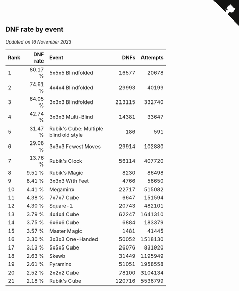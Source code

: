 ## DNF rate by event

*Updated on 16 November 2023*

| Rank | DNF rate | Event | DNFs | Attempts |
| :--- | ---: | :--- | ---: | ---: |
| 1 | 80.17 % | 5x5x5 Blindfolded | 16577 | 20678 |
| 2 | 74.61 % | 4x4x4 Blindfolded | 29993 | 40199 |
| 3 | 64.05 % | 3x3x3 Blindfolded | 213115 | 332740 |
| 4 | 42.74 % | 3x3x3 Multi-Blind | 14381 | 33647 |
| 5 | 31.47 % | Rubik's Cube: Multiple blind old style | 186 | 591 |
| 6 | 29.08 % | 3x3x3 Fewest Moves | 29914 | 102880 |
| 7 | 13.76 % | Rubik's Clock | 56114 | 407720 |
| 8 | 9.51 % | Rubik's Magic | 8230 | 86498 |
| 9 | 8.41 % | 3x3x3 With Feet | 4766 | 56650 |
| 10 | 4.41 % | Megaminx | 22717 | 515082 |
| 11 | 4.38 % | 7x7x7 Cube | 6647 | 151594 |
| 12 | 4.30 % | Square-1 | 20743 | 482101 |
| 13 | 3.79 % | 4x4x4 Cube | 62247 | 1641310 |
| 14 | 3.75 % | 6x6x6 Cube | 6884 | 183379 |
| 15 | 3.57 % | Master Magic | 1481 | 41445 |
| 16 | 3.30 % | 3x3x3 One-Handed | 50052 | 1518130 |
| 17 | 3.13 % | 5x5x5 Cube | 26076 | 831920 |
| 18 | 2.63 % | Skewb | 31449 | 1195949 |
| 19 | 2.61 % | Pyraminx | 51051 | 1958558 |
| 20 | 2.52 % | 2x2x2 Cube | 78100 | 3104134 |
| 21 | 2.18 % | Rubik's Cube | 120716 | 5536799 |


<a href="https://github.com/JustinTimeCuber/wca_statistics" class="github-corner" aria-label="View source on Github"><svg width="80" height="80" viewBox="0 0 250 250" style="fill:#151513; color:#fff; position: absolute; top: 0; border: 0; right: 0;" aria-hidden="true"><path d="M0,0 L115,115 L130,115 L142,142 L250,250 L250,0 Z"></path><path d="M128.3,109.0 C113.8,99.7 119.0,89.6 119.0,89.6 C122.0,82.7 120.5,78.6 120.5,78.6 C119.2,72.0 123.4,76.3 123.4,76.3 C127.3,80.9 125.5,87.3 125.5,87.3 C122.9,97.6 130.6,101.9 134.4,103.2" fill="currentColor" style="transform-origin: 130px 106px;" class="octo-arm"></path><path d="M115.0,115.0 C114.9,115.1 118.7,116.5 119.8,115.4 L133.7,101.6 C136.9,99.2 139.9,98.4 142.2,98.6 C133.8,88.0 127.5,74.4 143.8,58.0 C148.5,53.4 154.0,51.2 159.7,51.0 C160.3,49.4 163.2,43.6 171.4,40.1 C171.4,40.1 176.1,42.5 178.8,56.2 C183.1,58.6 187.2,61.8 190.9,65.4 C194.5,69.0 197.7,73.2 200.1,77.6 C213.8,80.2 216.3,84.9 216.3,84.9 C212.7,93.1 206.9,96.0 205.4,96.6 C205.1,102.4 203.0,107.8 198.3,112.5 C181.9,128.9 168.3,122.5 157.7,114.1 C157.9,116.9 156.7,120.9 152.7,124.9 L141.0,136.5 C139.8,137.7 141.6,141.9 141.8,141.8 Z" fill="currentColor" class="octo-body"></path></svg></a><style>.github-corner:hover .octo-arm{animation:octocat-wave 560ms ease-in-out}@keyframes octocat-wave{0%,100%{transform:rotate(0)}20%,60%{transform:rotate(-25deg)}40%,80%{transform:rotate(10deg)}}@media (max-width:500px){.github-corner:hover .octo-arm{animation:none}.github-corner .octo-arm{animation:octocat-wave 560ms ease-in-out}}</style>
